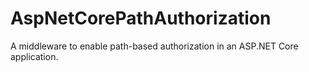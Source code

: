 # AspNetCorePathAuthorization
 A middleware to enable path-based authorization in an ASP.NET Core application.
